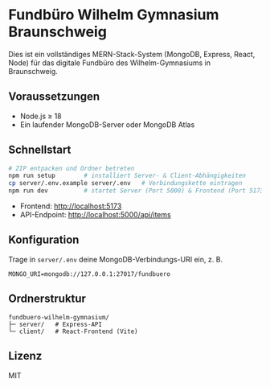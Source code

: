 # Fundbüro Wilhelm Gymnasium Braunschweig

Dies ist ein vollständiges MERN-Stack-System (MongoDB, Express, React, Node) für das digitale Fundbüro des Wilhelm-Gymnasiums in Braunschweig.

## Voraussetzungen
* Node.js ≥ 18  
* Ein laufender MongoDB-Server oder MongoDB Atlas

## Schnellstart

```bash
# ZIP entpacken und Ordner betreten
npm run setup        # installiert Server- & Client-Abhängigkeiten
cp server/.env.example server/.env   # Verbindungskette eintragen
npm run dev          # startet Server (Port 5000) & Frontend (Port 5173)
```

- Frontend: <http://localhost:5173>  
- API-Endpoint: <http://localhost:5000/api/items>

## Konfiguration
Trage in `server/.env` deine MongoDB-Verbindungs-URI ein, z. B.  
```
MONGO_URI=mongodb://127.0.0.1:27017/fundbuero
```

## Ordnerstruktur
```
fundbuero-wilhelm-gymnasium/
├─ server/   # Express-API
└─ client/   # React-Frontend (Vite)
```

## Lizenz
MIT
